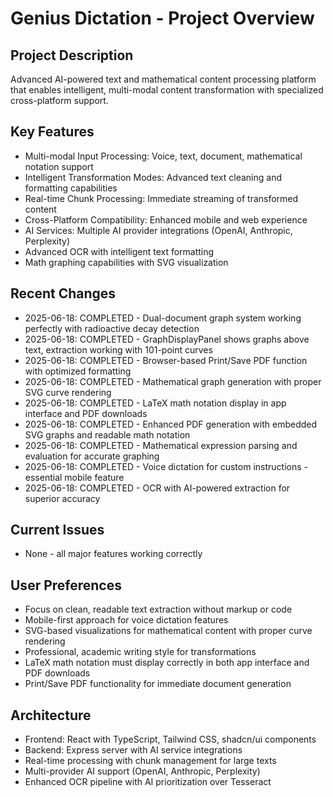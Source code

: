 # Genius Dictation - Project Overview

## Project Description
Advanced AI-powered text and mathematical content processing platform that enables intelligent, multi-modal content transformation with specialized cross-platform support.

## Key Features
- Multi-modal Input Processing: Voice, text, document, mathematical notation support
- Intelligent Transformation Modes: Advanced text cleaning and formatting capabilities
- Real-time Chunk Processing: Immediate streaming of transformed content
- Cross-Platform Compatibility: Enhanced mobile and web experience
- AI Services: Multiple AI provider integrations (OpenAI, Anthropic, Perplexity)
- Advanced OCR with intelligent text formatting
- Math graphing capabilities with SVG visualization

## Recent Changes
- 2025-06-18: COMPLETED - Dual-document graph system working perfectly with radioactive decay detection
- 2025-06-18: COMPLETED - GraphDisplayPanel shows graphs above text, extraction working with 101-point curves
- 2025-06-18: COMPLETED - Browser-based Print/Save PDF function with optimized formatting
- 2025-06-18: COMPLETED - Mathematical graph generation with proper SVG curve rendering
- 2025-06-18: COMPLETED - LaTeX math notation display in app interface and PDF downloads
- 2025-06-18: COMPLETED - Enhanced PDF generation with embedded SVG graphs and readable math notation
- 2025-06-18: COMPLETED - Mathematical expression parsing and evaluation for accurate graphing
- 2025-06-18: COMPLETED - Voice dictation for custom instructions - essential mobile feature
- 2025-06-18: COMPLETED - OCR with AI-powered extraction for superior accuracy

## Current Issues
- None - all major features working correctly

## User Preferences
- Focus on clean, readable text extraction without markup or code
- Mobile-first approach for voice dictation features
- SVG-based visualizations for mathematical content with proper curve rendering
- Professional, academic writing style for transformations
- LaTeX math notation must display correctly in both app interface and PDF downloads
- Print/Save PDF functionality for immediate document generation

## Architecture
- Frontend: React with TypeScript, Tailwind CSS, shadcn/ui components
- Backend: Express server with AI service integrations
- Real-time processing with chunk management for large texts
- Multi-provider AI support (OpenAI, Anthropic, Perplexity)
- Enhanced OCR pipeline with AI prioritization over Tesseract